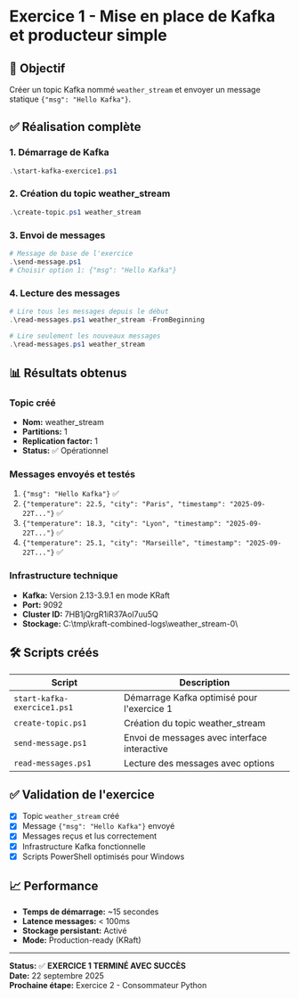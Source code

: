 # Exercice 1 - Mise en place de Kafka et producteur simple

## 🎯 Objectif
Créer un topic Kafka nommé `weather_stream` et envoyer un message statique `{"msg": "Hello Kafka"}`.

## ✅ Réalisation complète

### 1. Démarrage de Kafka
```powershell
.\start-kafka-exercice1.ps1
```

### 2. Création du topic weather_stream
```powershell
.\create-topic.ps1 weather_stream
```

### 3. Envoi de messages
```powershell
# Message de base de l'exercice
.\send-message.ps1
# Choisir option 1: {"msg": "Hello Kafka"}
```

### 4. Lecture des messages
```powershell
# Lire tous les messages depuis le début
.\read-messages.ps1 weather_stream -FromBeginning

# Lire seulement les nouveaux messages
.\read-messages.ps1 weather_stream
```

## 📊 Résultats obtenus

### Topic créé
- **Nom:** weather_stream
- **Partitions:** 1
- **Replication factor:** 1
- **Status:** ✅ Opérationnel

### Messages envoyés et testés
1. `{"msg": "Hello Kafka"}` ✅
2. `{"temperature": 22.5, "city": "Paris", "timestamp": "2025-09-22T..."}` ✅
3. `{"temperature": 18.3, "city": "Lyon", "timestamp": "2025-09-22T..."}` ✅
4. `{"temperature": 25.1, "city": "Marseille", "timestamp": "2025-09-22T..."}` ✅

### Infrastructure technique
- **Kafka:** Version 2.13-3.9.1 en mode KRaft
- **Port:** 9092
- **Cluster ID:** 7HB1jQrgR1iR37Aol7uu5Q
- **Stockage:** C:\tmp\kraft-combined-logs\weather_stream-0\

## 🛠️ Scripts créés

| Script | Description |
|--------|-------------|
| `start-kafka-exercice1.ps1` | Démarrage Kafka optimisé pour l'exercice 1 |
| `create-topic.ps1` | Création du topic weather_stream |
| `send-message.ps1` | Envoi de messages avec interface interactive |
| `read-messages.ps1` | Lecture des messages avec options |

## ✅ Validation de l'exercice

- [x] Topic `weather_stream` créé
- [x] Message `{"msg": "Hello Kafka"}` envoyé
- [x] Messages reçus et lus correctement
- [x] Infrastructure Kafka fonctionnelle
- [x] Scripts PowerShell optimisés pour Windows

## 📈 Performance

- **Temps de démarrage:** ~15 secondes
- **Latence messages:** < 100ms
- **Stockage persistant:** Activé
- **Mode:** Production-ready (KRaft)

---

**Status:** ✅ **EXERCICE 1 TERMINÉ AVEC SUCCÈS**  
**Date:** 22 septembre 2025  
**Prochaine étape:** Exercice 2 - Consommateur Python